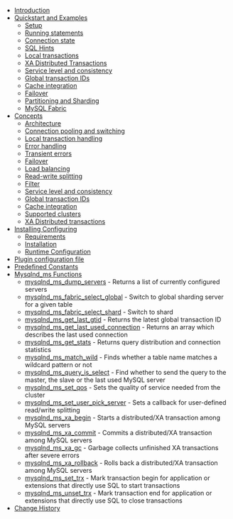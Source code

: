 * [Introduction](BOOK/INTRODUCTION.md)
* [Quickstart and Examples](BOOK/QUICKSTART-AND-EXAMPLES.md)
     * [Setup](BOOK/QUICKSTART-AND-EXAMPLES/SETUP.md)
     * [Running statements](BOOK/QUICKSTART-AND-EXAMPLES/RUNNING-STATEMENTS.md)
     * [Connection state](BOOK/QUICKSTART-AND-EXAMPLES/CONNECTION-STATE.md)
     * [SQL Hints](BOOK/QUICKSTART-AND-EXAMPLES/SQL-HINTS.md)
     * [Local transactions](BOOK/QUICKSTART-AND-EXAMPLES/LOCAL-TRANSACTIONS.md)
     * [XA Distributed Transactions](BOOK/QUICKSTART-AND-EXAMPLES/XA-DISTRIBUTED-TRANSACTIONS.md)
     * [Service level and consistency](BOOK/QUICKSTART-AND-EXAMPLES/SERVICE-LEVEL-AND-CONSISTENCY.md)
     * [Global transaction IDs](BOOK/QUICKSTART-AND-EXAMPLES/GLOBAL-TRANSACTION-IDS.md)
     * [Cache integration](BOOK/QUICKSTART-AND-EXAMPLES/CACHE-INTEGRATION.md)
     * [Failover](BOOK/QUICKSTART-AND-EXAMPLES/FAILOVER.md)
     * [Partitioning and Sharding](REF:)
     * [MySQL Fabric](BOOK/QUICKSTART-AND-EXAMPLES/MYSQL-FABRIC.md)
* [Concepts](BOOK/CONCEPTS.md)
     * [Architecture](REF:)
     * [Connection pooling and switching](REF:)
     * [Local transaction handling](REF:)
     * [Error handling](REF:)
     * [Transient errors](REF:)
     * [Failover](REF:)
     * [Load balancing](REF:)
     * [Read-write splitting](REF:)
     * [Filter](REF:)
     * [Service level and consistency](BOOK/CONCEPTS/SERVICE-LEVEL-AND-CONSISTENCY.md)
     * [Global transaction IDs](REF:)
     * [Cache integration](REF:)
     * [Supported clusters](REF:)
     * [XA Distributed transactions](REF:)
* [Installing Configuring](REF:)
     * [Requirements](REF:)
     * [Installation](REF:)
     * [Runtime Configuration](REF:)  
* [Plugin configuration file](REF:)
* [Predefined Constants](REF:)
* [Mysqlnd_ms Functions](REF:)
     * [mysqlnd_ms_dump_servers](REF:) - Returns a list of currently configured servers
     * [mysqlnd_ms_fabric_select_global](REF:) - Switch to global sharding server for a given table
     * [mysqlnd_ms_fabric_select_shard](REF:) - Switch to shard
     * [mysqlnd_ms_get_last_gtid](REF:) - Returns the latest global transaction ID
     * [mysqlnd_ms_get_last_used_connection](REF:) - Returns an array which describes the last used connection
     * [mysqlnd_ms_get_stats](REF:) - Returns query distribution and connection statistics
     * [mysqlnd_ms_match_wild](REF:) - Finds whether a table name matches a wildcard pattern or not
     * [mysqlnd_ms_query_is_select](REF:) - Find whether to send the query to the master, the slave or the last used MySQL server
     * [mysqlnd_ms_set_qos](REF:) - Sets the quality of service needed from the cluster
     * [mysqlnd_ms_set_user_pick_server](REF:) - Sets a callback for user-defined read/write splitting
     * [mysqlnd_ms_xa_begin](REF:) - Starts a distributed/XA transaction among MySQL servers
     * [mysqlnd_ms_xa_commit](REF:) - Commits a distributed/XA transaction among MySQL servers
     * [mysqlnd_ms_xa_gc](REF:) - Garbage collects unfinished XA transactions after severe errors
     * [mysqlnd_ms_xa_rollback](REF:) - Rolls back a distributed/XA transaction among MySQL servers
     * [mysqlnd_ms_set_trx](REF:) - Mark transaction begin for application or extensions that directly use SQL to start transactions    
     * [mysqlnd_ms_unset_trx](REF:) - Mark transaction end for application or extensions that directly use SQL to close transactions
* [Change History](REF:)
